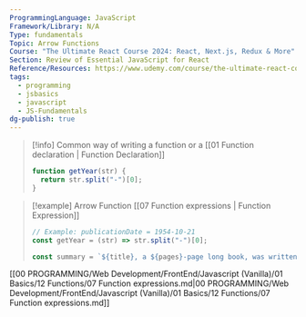 ```yaml
---
ProgrammingLanguage: JavaScript
Framework/Library: N/A
Type: fundamentals
Topic: Arrow Functions
Course: "The Ultimate React Course 2024: React, Next.js, Redux & More"
Section: Review of Essential JavaScript for React
Reference/Resources: https://www.udemy.com/course/the-ultimate-react-course/
tags:
  - programming
  - jsbasics
  - javascript
  - JS-Fundamentals
dg-publish: true
---
```



>[!info] 
>Common way of writing a function
>or a [[01 Function declaration \| Function Declaration]]
>```javascript
>function getYear(str) {
>	return str.split("-")[0];
>}
>```


> [!example] Arrow Function
> [[07 Function expressions \| Function Expression]]
> ```javascript
> // Example: publicationDate = 1954-10-21
> const getYear = (str) => str.split("-")[0];
> ```
> 
> ```javascript
> const summary = `${title}, a ${pages}-page long book, was written by ${author} and published in ${getYear(publicationDate)}. The book has ${hasMovieAdaptation ? "" : "not"} been adapted as a movie`;
> ```



[[00 PROGRAMMING/Web Development/FrontEnd/Javascript (Vanilla)/01 Basics/12 Functions/07 Function expressions.md\|00 PROGRAMMING/Web Development/FrontEnd/Javascript (Vanilla)/01 Basics/12 Functions/07 Function expressions.md]]

